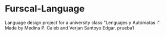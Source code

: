 # Furscal-Language

Language design project for a university class "Lenguajes y Autómatas I".
Made by Medina P. Caleb and Verjan Santoyo Edgar.
prueba1
